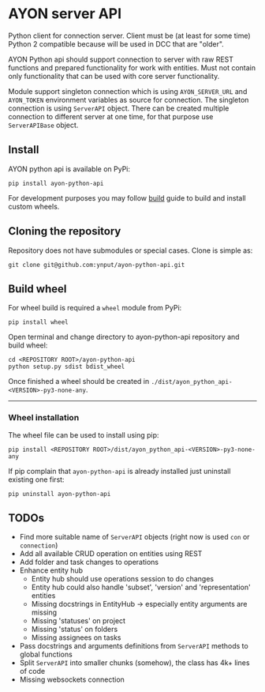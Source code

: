 # AYON server API
Python client for connection server. Client must be (at least for some time) Python 2 compatible because will be used in DCC that are "older".

AYON Python api should support connection to server with raw REST functions and prepared functionality for work with entities. Must not contain only functionality that can be used with core server functionality.

Module support singleton connection which is using `AYON_SERVER_URL` and `AYON_TOKEN` environment variables as source for connection. The singleton connection is using `ServerAPI` object. There can be created multiple connection to different server at one time, for that purpose use `ServerAPIBase` object.

## Install
AYON python api is available on PyPi:

    pip install ayon-python-api

For development purposes you may follow [build](#build-wheel) guide to build and install custom wheels.


## Cloning the repository
Repository does not have submodules or special cases. Clone is simple as:

    git clone git@github.com:ynput/ayon-python-api.git


## Build wheel
For wheel build is required a `wheel` module from PyPi:

    pip install wheel

Open terminal and change directory to ayon-python-api repository and build wheel:

    cd <REPOSITORY ROOT>/ayon-python-api
    python setup.py sdist bdist_wheel   
    

Once finished a wheel should be created in `./dist/ayon_python_api-<VERSION>-py3-none-any`.

---

### Wheel installation
The wheel file can be used to install using pip:

    pip install <REPOSITORY ROOT>/dist/ayon_python_api-<VERSION>-py3-none-any

If pip complain that `ayon-python-api` is already installed just uninstall existing one first:
    
    pip uninstall ayon-python-api


## TODOs
- Find more suitable name of `ServerAPI` objects (right now is used `con` or `connection`)
- Add all available CRUD operation on entities using REST
- Add folder and task changes to operations
- Enhance entity hub
  - Entity hub should use operations session to do changes
  - Entity hub could also handle 'subset', 'version' and 'representation' entities
  - Missing docstrings in EntityHub -> especially entity arguments are missing
  - Missing 'statuses' on project
  - Missing 'status' on folders
  - Missing assignees on tasks
- Pass docstrings and arguments definitions from `ServerAPI` methods to global functions
- Split `ServerAPI` into smaller chunks (somehow), the class has 4k+ lines of code
- Missing websockets connection
